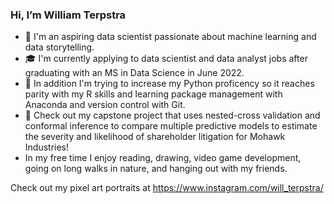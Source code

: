 ### Hi, I’m William Terpstra
- :wave: I'm an aspiring data scientist passionate about machine learning and data storytelling.
- :mortar_board: I'm currently applying to data scientist and data analyst jobs after graduating with an MS in Data Science in June 2022.
- 🌱 In addition I'm trying to increase my Python proficency so it reaches parity with my R skills and learning package management with Anaconda and version control with Git.
- :eyes: Check out my capstone project that uses nested-cross validation and conformal inference to compare multiple predictive models to estimate the severity and likelihood of shareholder litigation for Mohawk Industries!
- In my free time I enjoy reading, drawing, video game development, going on long walks in nature, and hanging out with my friends.

Check out my pixel art portraits at https://www.instagram.com/will_terpstra/

<!---
wtwillterp/wtwillterp is a ✨ special ✨ repository because its `README.md` (this file) appears on your GitHub profile.
You can click the Preview link to take a look at your changes.
--->
